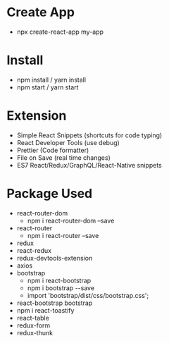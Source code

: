 # Create App

- npx create-react-app my-app

# Install

- npm install / yarn install
- npm start / yarn start

# Extension

- Simple React Snippets (shortcuts for code typing)
- React Developer Tools (use debug)
- Prettier (Code formatter)
- File on Save (real time changes)
- ES7 React/Redux/GraphQL/React-Native snippets

# Package Used

- react-router-dom
  - npm i react-router-dom –save
- react-router
  - npm i react-router –save
- redux
- react-redux
- redux-devtools-extension
- axios
- bootstrap
  - npm i react-bootstrap
  - npm i bootstrap --save
  - import 'bootstrap/dist/css/bootstrap.css';
- react-bootstrap bootstrap
- npm i react-toastify
- react-table
- redux-form
- redux-thunk
